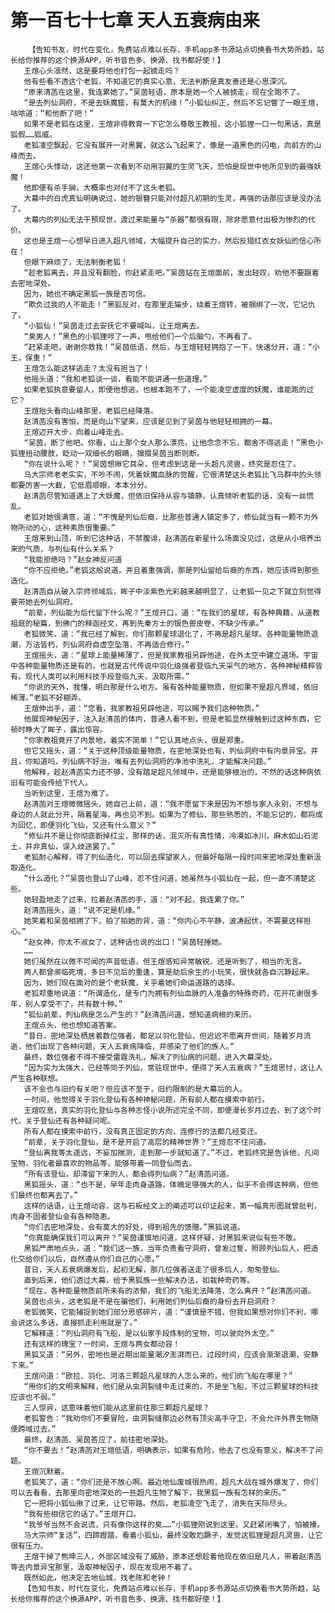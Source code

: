 # 第一百七十七章 天人五衰病由来
        【告知书友，时代在变化，免费站点难以长存，手机app多书源站点切换看书大势所趋，站长给你推荐的这个换源APP，听书音色多、换源、找书都好使！】
       王煊心头凛然，这是要将他也打包一起掳走吗？
       他有些看不透这个老狐，不知道它的真实心意，无法判断是真友善还是心思深沉。
       “原来清菡在这里，我连累她了。”吴茵轻语，原本是她一个人被掳走，现在全跑不了。
       “是去列仙洞府，不是去妖魔窟，有莫大的机缘！”小狐仙纠正，然后不忘记瞥了一眼王煊，咕哝道：“和他断了吧！”
       如果不是老狐在这里，王煊非得教育一下它怎么尊敬王教祖，这小狐狸一口一句黑话，真是狐假……狐威。
       老狐凌空飘起，它没有展开一对黑翼，就这么飞起来了，像是一道黑色的闪电，向前方的山峰而去。
       王煊心头悸动，这还他第一次看到不动用羽翼的生灵飞天，恐怕是现世中他所见到的最强妖魔！
       他即便有杀手锏，大概率也对付不了这头老狐。
       大幕中的白虎真仙明确说过，她的银簪只能对付超凡初期的生灵，再强的话那应该是没办法了。
       大幕内的列仙无法干预现世，渡过来能量与“杀器”都很有限，除非愿意付出极为惨烈的代价。
       这也是王煊一心想早日进入超凡领域，大幅提升自己的实力，然后反猎红衣女妖仙的信心所在！
       但眼下麻烦了，无法制衡老狐！
       “趁老狐离去，并且没有翻脸，你赶紧走吧。”吴茵站在王煊面前，发出轻叹，劝他不要跟着去密地深处。
       因为，她也不确定黑狐一族是否可信。
       “欺负过我的人不能走！”黑狐反对，在那里走猫步，绕着王煊转，被捆绑了一次，它记仇了。
       “小狐仙！”吴茵走过去安抚它不要喊叫，让王煊离去。
       “臭男人！”黑色的小狐狸哼了一声，甩给他们一个后脑勺，不再看了。
       “赶紧走吧，谢谢你救我！”吴茵低语，然后，与王煊轻轻拥抱了一下，快速分开，道：“小王，保重！”
       王煊怎么能这样逃走？太没有担当了！
       他摇头道：“我和老狐谈一谈，看能不能讲通一些道理。”
       如果老狐执意要留人，即便他想逃，也根本跑不了，一个能凌空虚度的妖魔，谁能跑的过它？
       王煊抬头看向山峰那里，老狐已经降落。
       赵清菡没有害怕，而是向山下望来，应该是见到了吴茵与他轻轻相拥的一幕。
       王煊迈开大步，向着山峰走去。
       “吴茵，断了他吧。你看，山上那个女人那么漂亮，让他念念不忘，都舍不得逃走！”黑色小狐狸扭动腰肢，眨动一双细长的眼睛，撺掇吴茵当断则断。
       “你在说什么呢？！”吴茵想揪它耳朵，但考虑到这是一头超凡灵兽，终究是忍住了。
       马大宗师老老实实，不吵不闹，凭着妖魔血脉的觉醒，它很清楚这头老狐比飞马群中的头领都要厉害一大截，它低眉顺眼，本本分分。
       赵清菡尽管知道遇上了大妖魔，但依旧保持从容与镇静，认真倾听老狐的话，没有一丝慌乱。
       老狐对她很满意，道：“不愧是列仙后裔，比那些普通人镇定多了，修仙就当有一颗不为外物所动的心，这种素质很重要。”
       王煊来到山顶，听到它这种话，不禁腹诽，赵清菡在新星什么场面没见过，这是从小培养出来的气质，与列仙有什么关系？
       “我能拒绝吗？”赵女神反问道
       “你不应拒绝。”老狐这般说道，并且着重强调，那是列仙留给后裔的东西，她应该得到那些造化。
       赵清菡自从破入宗师领域后，眸子中淡紫色光彩越来越明显了，让老狐一见之下就立刻觉得要带她去列仙洞府。
       “前辈，列仙能为后代留下什么呢？”王煊开口，道：“在我们的星球，有各种典籍，从道教祖庭的秘篇，到佛门的释迦经文，再到先秦方士的银色兽皮卷，不缺少传承。”
       老狐微笑，道：“我已经了解到，你们那颗星球退化了，不再是超凡星球。各种能量物质退潮，万法皆朽，列仙洞府自虚空坠落，不再适合修行。”
       王煊摇头，道：“星球上能量稀薄了，但是我家教祖另辟他途，在外太空中建立道场。宇宙中各种能量物质还是有的，也就是古代传说中羽化级强者登临九天采气的地方，各种神秘精粹皆有。现代人类可以利用科技手段登临九天，汲取所需。”
       “你说的天外，我懂，明白那是什么地方。虽有各种能量物质，但如果不是超凡界域，依旧稀薄。”老狐不好糊弄。
       王煊伸出手，道：“您看，我家教祖另辟他途，可以赐予我们这种物质。”
       他展现神秘因子，注入赵清菡的体内，普通人看不到，但是老狐显然接触到过这种东西，它顿时睁大了眸子，露出惊容。
       “你家教祖竟开了内景地，着实不简单！”它认真地点头，很是郑重。
       但它又摇头，道：“关于这种顶级能量物质，在密地深处也有，列仙洞府中有内景异宝。并且，你知道吗，列仙病不好治，唯有去列仙洞府的净池中洗礼，才能解决问题。”
       他解释，趁赵清菡实力还不够，没有踏足超凡领域中，还是能够根治的，不然的话这种病依旧有可能会传给下代人。
       当听到这里，王煊为难了。
       赵清菡对王煊微微摇头，她自己上前，道：“我不愿留下来是因为不想与家人永别，不想与身边的人就此分开，隔着星海，再也见不到。如果为了修仙，那些熟悉的，不能忘记的，都将成为回忆，即便羽化飞仙，又还有什么意义？”
       “修仙并不是让你彻底断掉红尘，那样的话，泯灭所有真性情，冷漠如冰川，麻木如山石泥土，并非真仙，误入歧途罢了。”
       老狐耐心解释，得了列仙造化，可以回去探望家人，但最好每隔一段时间来密地深处重新汲取造化。
       “什么造化？”吴茵也登山了山峰，忍不住问道，她虽然与小狐仙在一起，但一直不清楚这些。
       她轻盈地走了过来，拉着赵清菡的手，道：“对不起，我连累了你。”
       赵清菡摇头，道：“说不定是机缘。”
       她笑着和吴茵相拥了下，拍了拍她的背，道：“你内心不平静，波涛起伏，不需要这样担心。”
       “赵女神，你太不淑女了，这种话也说的出口！”吴茵轻捶她。
       ……
       她们虽然在以微不可闻的声音低语，但王煊感知异常敏锐，还是听到了，相当的无言。
       两人都曾濒临死境，多日不见后的重逢，算是劫后余生的小玩笑，很快就各自沉静起来。
       因为，她们现在面对的是个老妖魔，关乎着她们命运道路的选择。
       老狐郑重地说道：“所谓造化，是专门为拥有列仙血脉的人准备的特殊奇药，花开花谢很多年，别人享受不了，共有数十种。”
       “狐仙前辈，列仙病是怎么产生的？”赵清菡问道，想知道病根的来历。
       王煊点头，他也想知道答案。
       “昔日，密地深处栖居着数位强者，都足以羽化登仙，但迟迟不愿离开世间，随着岁月流逝，他们出现了各种问题，天人五衰病降临，并感染了他们的族人。”
       最终，数位强者不得不接受雷霆洗礼，解决了列仙病的问题，进入大幕深处。
       “因为实力太强大，已经等同于列仙，常驻现世中，便得了天人五衰病？”王煊思忖，这让人产生各种联想。
       该不会也与旧约有关吧？但应该不至于，旧约限制的是大幕后的人。
       一时间，他觉得关于羽化登仙有各种神秘问题，所有前人都在摸索中前行。
       王煊叹息，真实的羽化登仙与各种志怪小说所述完全不同，即便漫长岁月过去，到了这个时代，关于登仙还有各种疑问呢。
       所有人都在摸索中前行，没有真正固定的方向，连修行的法都几经变迁。
       “前辈，关于羽化登仙，是不是开启了高层的精神世界？”王煊忍不住问道。
       “登仙离我等太遥远，不妄加揣测，走到那一步就知道了。”不过，老狐终究是告诉他，凡间宝物，羽化者最喜欢的物品等，能够带着一同登仙而去。
       “所有该登仙，却滞留下来的人，都会得列仙病？”赵清菡问道。
       黑狐摇头，道：“也不是，早年走肉身道路，体魄足够强大的人，似乎不会得这种病，但他们最终也都离去了。”
       这样的话语，让王煊动容，这与石板经文上的阐述可以印证起来，第一幅真形图就曾批判，肉身不固者登仙会有各种隐患。
       “你们去密地深处，会有莫大的好处，得到祖先的馈赠。”黑狐说道。
       “你真能确保我们可以离开？”吴茵谨慎地问道，这样怀疑，对黑狐来说似有些不敬。
       黑狐严肃地点头，道：“我们这一族，当年负责看守洞府，曾发过誓，照顾列仙后人，把造化交给你们以后，自然遵从你们自己的心愿。”
       昔日，天人五衰病爆发后，起初无解，那几位强者送走了很多后人，匆匆登仙。
       直到后来，他们透过大幕，给予黑狐族一些解决办法，如栽种奇药等。
       “现在，各种能量物质前所未有的浓郁，我们的飞船无法降落，怎么离开？”赵清菡问道。
       吴茵也点头，这老狐是不是在骗他们，利用她们列仙后裔的身份去开启洞府？
       老狐微笑，它能捕捉到她们部分思感碎片，道：“谨慎是不错，但我如果想对你们不利，哪会说这么多话，直接抓走利用就是了。”
       它解释道：“列仙洞府有飞船，是以仙家手段炼制的宝物，可以驶向外太空。”
       还有这样的瑰宝？一时间，王煊与两女都动容！
       黑狐又道：“另外，密地也是近期出能量潮汐澎湃而已，过段时间，应该会渐渐退潮，安静下来。”
       王煊问道：“欧拉、羽化、河洛三颗超凡星球的人怎么来的，他们的飞船在哪里？”
       “用你们的文明来解释，他们是从虫洞裂缝中走过来的，不是坐飞船，不过三颗星球的科技应该也不弱。”
       三人惊异，这意味着他们能从这里前往那三颗超凡星球？
       老狐警告：“我劝你们不要冒险，虫洞裂缝那边必然有顶尖高手守卫，不会允许外界生物随便跨域过去。”
       最终，赵清菡、吴茵答应了，前往密地深处。
       “你不要去！”赵清菡对王煊低语，明确表示，如果有危险，他去了也没有意义，解决不了问题。
       王煊沉默着。
       老狐笑了，道：“你们还是不放心啊。最近地仙废城很热闹，超凡大战在城外爆发了，你们可以去看看，去那里向密地深处的一些超凡生物了解下，我黑狐一族有怎样的来历。”
       它一把将小狐仙揪了过来，让它带路。然后，老狐凌空飞走了，消失在天际尽头。
       “我有些相信它的话了。”王煊开口。
       “我爷爷当然不会说谎，只有像你这样的臭……”小狐狸刚说到这里，又赶紧闭嘴了，怕被揍。
       马大宗师“复活”，四蹄蹬踏，看着小狐仙，最终没敢尥蹶子，发觉这狐狸是超凡灵兽，让它很有压力。
       王煊干掉了熊坤三人，外部区域没有了威胁，原本还想趁着他现在依旧是凡人，带着赵清菡等去内景异宝那里，汲取神秘因子，现在发现用不着了。
       既然如此，他决定去地仙城，找老陈和老钟！
       【告知书友，时代在变化，免费站点难以长存，手机app多书源站点切换看书大势所趋，站长给你推荐的这个换源APP，听书音色多、换源、找书都好使！】